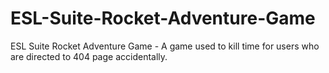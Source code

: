 # ESL-Suite-Rocket-Adventure-Game
ESL Suite Rocket Adventure Game - A game used to kill time for users who are directed to 404 page accidentally.
